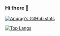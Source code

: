 ### Hi there 👋
[![Anurag's GitHub stats](https://github-readme-stats.vercel.app/api?username=Ssymba0&theme=dark)](https://github.com/anuraghazra/github-readme-stats)

[![Top Langs](https://github-readme-stats.vercel.app/api/top-langs/?username=Ssymba0&layout=compact&theme=dark)](https://github.com/anuraghazra/github-readme-stats)
